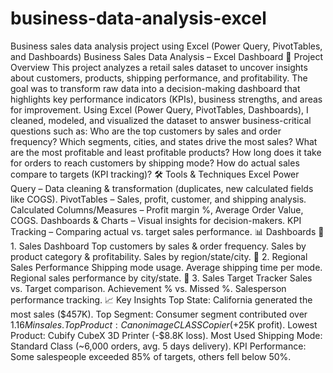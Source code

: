 # business-data-analysis-excel
Business sales data analysis project using Excel (Power Query, PivotTables, and Dashboards)
Business Sales Data Analysis – Excel Dashboard
📌 Project Overview
This project analyzes a retail sales dataset to uncover insights about customers, products, shipping performance, and profitability. The goal was to transform raw data into a decision-making dashboard that highlights key performance indicators (KPIs), business strengths, and areas for improvement.
Using Excel (Power Query, PivotTables, Dashboards), I cleaned, modeled, and visualized the dataset to answer business-critical questions such as:
Who are the top customers by sales and order frequency?
Which segments, cities, and states drive the most sales?
What are the most profitable and least profitable products?
How long does it take for orders to reach customers by shipping mode?
How do actual sales compare to targets (KPI tracking)?
🛠 Tools & Techniques
Excel Power Query – Data cleaning & transformation (duplicates, new calculated fields like COGS).
PivotTables – Sales, profit, customer, and shipping analysis.
Calculated Columns/Measures – Profit margin %, Average Order Value, COGS.
Dashboards & Charts – Visual insights for decision-makers.
KPI Tracking – Comparing actual vs. target sales performance.
📊 Dashboards
🔹 1. Sales Dashboard
Top customers by sales & order frequency.
Sales by product category & profitability.
Sales by region/state/city.
🔹 2. Regional Sales Performance
Shipping mode usage.
Average shipping time per mode.
Regional sales performance by city/state.
🔹 3. Sales Target Tracker
Sales vs. Target comparison.
Achievement % vs. Missed %.
Salesperson performance tracking.
📈 Key Insights
Top State: California generated the most sales ($457K).
Top Segment: Consumer segment contributed over $1.16M in sales.
Top Product: Canon imageCLASS Copier (+$25K profit).
Lowest Product: Cubify CubeX 3D Printer (-$8.8K loss).
Most Used Shipping Mode: Standard Class (~6,000 orders, avg. 5 days delivery).
KPI Performance: Some salespeople exceeded 85% of targets, others fell below 50%.

